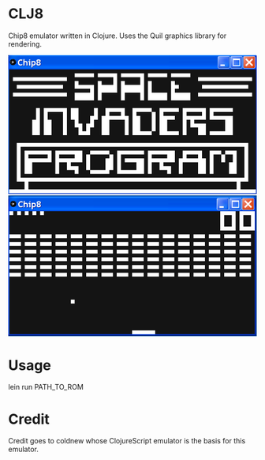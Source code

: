 # CLJ8
Chip8 emulator written in Clojure.
Uses the Quil graphics library for rendering.

![Alt text](./screenshot.png?raw=true "Title")
![Alt text](./screenshot_2.png?raw=true "Title")

# Usage
lein run PATH_TO_ROM

# Credit
Credit goes to coldnew whose ClojureScript emulator is the basis for this emulator.
